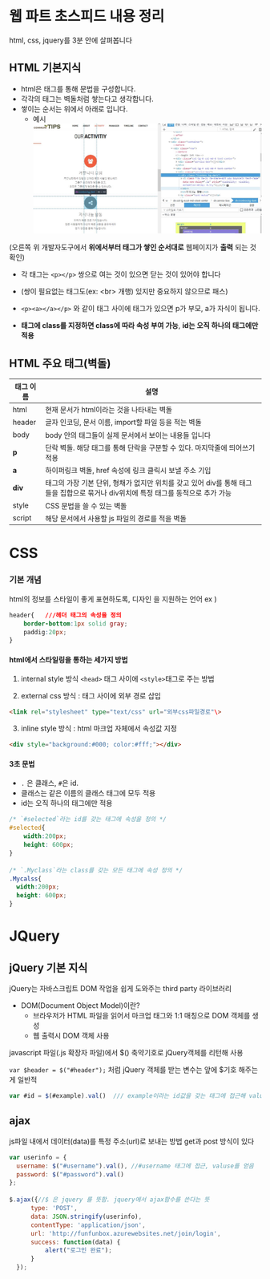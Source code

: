 # 웹 파트 초스피드 내용 정리
html, css, jquery를 3분 안에 살펴봅니다

## HTML 기본지식
 - html은 태그를 통해 문법을 구성합니다.
 - 각각의 태그는 벽돌처럼 쌓는다고 생각합니다.
 - 쌓이는 순서는 위에서 아래로 입니다.
    - 예시
 ![html_](../0_1_img/html_.JPG)

(오른쪽 위 개발자도구에서 **위에서부터 태그가 쌓인 순서대로** 웹페이지가 **출력** 되는 것 확인)

 - 각 태그는 `<p></p>` 쌍으로 여는 것이 있으면 닫는 것이 있어야 합니다

 - (쌍이 필요없는 태그도(ex: \<br\> 개행) 있지만 중요하지 않으므로 패스)


 - `<p><a></a></p>` 와 같이 태그 사이에 태그가 있으면 p가 부모, a가 자식이 됩니다.

 - **태그에 class를 지정하면 class에 따라 속성 부여 가능**, **id는 오직 하나의 태그에만 적용**


## HTML 주요 태그(벽돌)
|태그 이름| 설명|
|---|-----|
|html | 현재 문서가 html이라는 것을 나타내는 벽돌|
|header | 글자 인코딩, 문서 이름, import할 파일 등을 적는 벽돌
|body | body 안의 태그들이 실제 문서에서 보이는 내용들 입니다
|**p**| 단락 벽돌. 해당 태그를 통해 단락을 구분할 수 있다. 마지막줄에 띄어쓰기 적용
|**a**| 하이퍼링크 벽돌, href 속성에 링크 클릭시 보낼 주소 기입
|**div** | 태그의 가장 기본 단위, 형채가 없지만 위치를 갖고 있어 div를 통해 태그들을 집합으로 묶거나 div위치에 특정 태그를 동적으로 추가 가능
|style | CSS 문법을 쓸 수 있는 벽돌
|script | 해당 문서에서 사용할 js 파일의 경로를 적을 벽돌


# CSS
### 기본 개념
html의 정보를 스타일이 좋게 표현하도록, 디자인 을 지원하는 언어
ex )
```css
header{   ///헤더 태그의 속성을 정의
    border-bottom:1px solid gray;
    paddig:20px;
}
```

#### html에서 스타일링을 통하는 세가지 방법

1. internal style 방식 `<head>` 태그 사이에 `<style>`태그로 주는 방법

2. external css 방식 : <head>태그 사이에 외부 경로 삽입
```html
<link rel="stylesheet" type="text/css" url="외부css파일경로"\>
```
3. inline style 방식 : html 마크업 자체에서 속성값 지정

```html
<div style="background:#000; color:#fff;"></div>
```


#### 3초 문법
- `.` 은 클래스, `#`은 id.
- 클래스는 같은 이름의 클래스 태그에 모두 적용
- id는 오직 하나의 태그에만 적용
```css
/* `#selected`라는 id를 갖는 태그에 속성을 정의 */
#selected{    
    width:200px;               
    height: 600px;    
}

/* `.Myclass`라는 class를 갖는 모든 태그에 속성 정의 */
.Mycalss{
  width:200px;               
  height: 600px;   
}
```


# JQuery
## jQuery 기본 지식
 jQuery는 자바스크립트 DOM 작업을 쉽게 도와주는 third party 라이브러리

 - DOM(Document Object Model)이란?
    - 브라우저가 HTML 파일을 읽어서 마크업 태그와 1:1 매칭으로 DOM 객체를 생성
    - 웹 출력시 DOM 객체 사용

javascript 파일(.js 확장자 파일)에서 $() 축약기호로 jQuery객체를 리턴해 사용

`var $header = $("#header");` 처럼 jQuery 객체를 받는 변수는 앞에 $기호 해주는게 일반적

```js
var #id = $(#example).val()  /// example이라는 id값을 갖는 태그에 접근해 value를 출력
```

## ajax
js파일 내에서 데이터(data)를 특정 주소(url)로 보내는 방법 get과 post 방식이 있다
```js
var userinfo = {
  username: $("#username").val(), //#username 태그에 접근, valuse를 얻음
  password: $("#password").val()
};

$.ajax({//$ 은 jquery 를 뜻함. jquery에서 ajax함수를 쓴다는 뜻
      type: 'POST',
      data: JSON.stringify(userinfo),
      contentType: 'application/json',
      url: 'http://funfunbox.azurewebsites.net/join/login',
      success: function(data) {
          alert("로그인 완료");          
      }
  });
```

